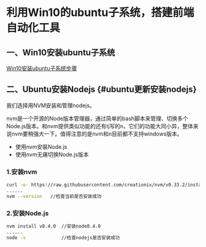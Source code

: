# 利用Win10的ubuntu子系统，搭建前端自动化工具

## 一、Win10安装ubuntu子系统

[Win10安装ubuntu子系统步骤](http://www.cnblogs.com/Jay-CFD/p/6067274.html)

## 二、Ubuntu安装Nodejs {#ubuntu更新安装nodejs}

我们选择用NVM安装和管理nodejs。

nvm是一个开源的Node版本管理器，通过简单的bash脚本来管理、切换多个Node.js版本。和nvm提供类似功能的还有tj写的n，它们的功能大同小异，整体来说nvm要稍强大一下。值得注意的是nvm和n目前都不支持windows版本。

* 使用nvm安裝Node.js
* 使用nvm无痛切换Node.js版本

### 1.安装nvm

```bash
curl -o- https://raw.githubusercontent.com/creationix/nvm/v0.33.2/install.sh | bash
......
nvm --version   //检查当前是否安装成功
```

### 2.安装Node.js

```bash
nvm install v8.4.0  //安装node8.4.0
......
node -v             //检查nodejs是否安装成功
```



